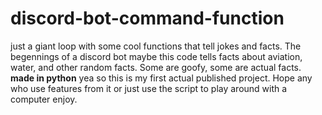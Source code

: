 # discord-bot-command-function
just a giant loop with some cool functions that tell jokes and facts.  The begennings of a discord bot maybe
this code tells facts about aviation, water, and other random facts.  Some are goofy, some are actual facts.
**made in python**
yea so this is my first actual published project.  Hope any who use features from it or just use the script to play around with a computer enjoy.

